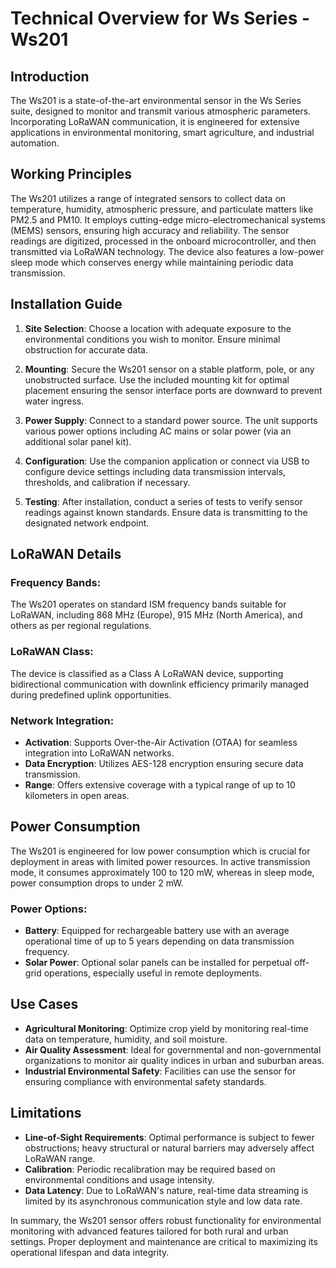 # Technical Overview for Ws Series - Ws201

## Introduction

The Ws201 is a state-of-the-art environmental sensor in the Ws Series suite, designed to monitor and transmit various atmospheric parameters. Incorporating LoRaWAN communication, it is engineered for extensive applications in environmental monitoring, smart agriculture, and industrial automation.

## Working Principles

The Ws201 utilizes a range of integrated sensors to collect data on temperature, humidity, atmospheric pressure, and particulate matters like PM2.5 and PM10. It employs cutting-edge micro-electromechanical systems (MEMS) sensors, ensuring high accuracy and reliability. The sensor readings are digitized, processed in the onboard microcontroller, and then transmitted via LoRaWAN technology. The device also features a low-power sleep mode which conserves energy while maintaining periodic data transmission.

## Installation Guide

1. **Site Selection**: Choose a location with adequate exposure to the environmental conditions you wish to monitor. Ensure minimal obstruction for accurate data.

2. **Mounting**: Secure the Ws201 sensor on a stable platform, pole, or any unobstructed surface. Use the included mounting kit for optimal placement ensuring the sensor interface ports are downward to prevent water ingress.

3. **Power Supply**: Connect to a standard power source. The unit supports various power options including AC mains or solar power (via an additional solar panel kit).

4. **Configuration**: Use the companion application or connect via USB to configure device settings including data transmission intervals, thresholds, and calibration if necessary.

5. **Testing**: After installation, conduct a series of tests to verify sensor readings against known standards. Ensure data is transmitting to the designated network endpoint.

## LoRaWAN Details

### Frequency Bands:
The Ws201 operates on standard ISM frequency bands suitable for LoRaWAN, including 868 MHz (Europe), 915 MHz (North America), and others as per regional regulations.

### LoRaWAN Class:
The device is classified as a Class A LoRaWAN device, supporting bidirectional communication with downlink efficiency primarily managed during predefined uplink opportunities.

### Network Integration:
- **Activation**: Supports Over-the-Air Activation (OTAA) for seamless integration into LoRaWAN networks.
- **Data Encryption**: Utilizes AES-128 encryption ensuring secure data transmission.
- **Range**: Offers extensive coverage with a typical range of up to 10 kilometers in open areas.

## Power Consumption

The Ws201 is engineered for low power consumption which is crucial for deployment in areas with limited power resources. In active transmission mode, it consumes approximately 100 to 120 mW, whereas in sleep mode, power consumption drops to under 2 mW.

### Power Options:
- **Battery**: Equipped for rechargeable battery use with an average operational time of up to 5 years depending on data transmission frequency.
- **Solar Power**: Optional solar panels can be installed for perpetual off-grid operations, especially useful in remote deployments.

## Use Cases

- **Agricultural Monitoring**: Optimize crop yield by monitoring real-time data on temperature, humidity, and soil moisture.
- **Air Quality Assessment**: Ideal for governmental and non-governmental organizations to monitor air quality indices in urban and suburban areas.
- **Industrial Environmental Safety**: Facilities can use the sensor for ensuring compliance with environmental safety standards.

## Limitations

- **Line-of-Sight Requirements**: Optimal performance is subject to fewer obstructions; heavy structural or natural barriers may adversely affect LoRaWAN range.
- **Calibration**: Periodic recalibration may be required based on environmental conditions and usage intensity.
- **Data Latency**: Due to LoRaWAN's nature, real-time data streaming is limited by its asynchronous communication style and low data rate.

In summary, the Ws201 sensor offers robust functionality for environmental monitoring with advanced features tailored for both rural and urban settings. Proper deployment and maintenance are critical to maximizing its operational lifespan and data integrity.